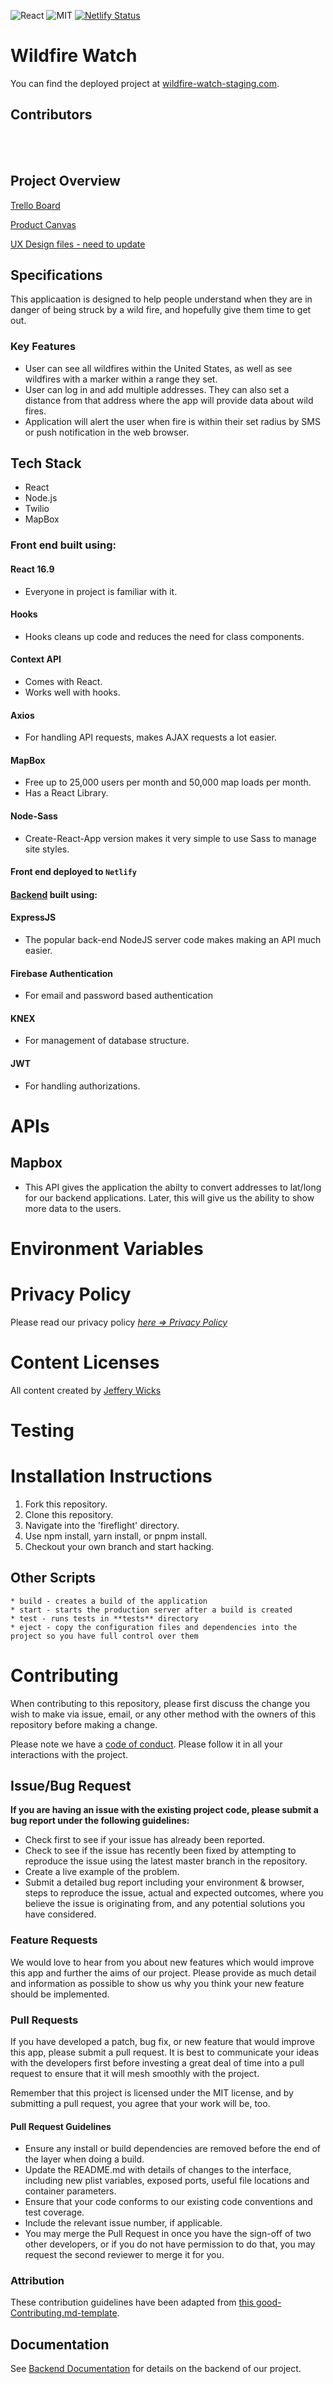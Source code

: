 ![React](https://img.shields.io/badge/react-v16.9-blue.svg)
![MIT](https://img.shields.io/packagist/l/doctrine/orm.svg)
[![Netlify Status](https://api.netlify.com/api/v1/badges/65d8b884-4807-40de-a05b-0cc08b7ddf48/deploy-status)](https://app.netlify.com/sites/fireflightapp/deploys)

# Wildfire Watch

You can find the deployed project at [wildfire-watch-staging.com](http://wildfire-watch-staging.netlify.com).

## Contributors

<br>
<br>

## Project Overview

[Trello Board](https://trello.com/labs17forestfirewatch)

[Product Canvas](https://www.notion.so/Forest-Fire-Prediction-and-Rescue-Coordination-7eb1595c5f1643fca8e48a89c6086fdf)

[UX Design files - need to update]()

## Specifications

This applicaation is designed to help people understand when they are in danger of being struck by a wild fire, and hopefully give them time to get out.

### Key Features

- User can see all wildfires within the United States, as well as see wildfires with a marker within a range they set.
- User can log in and add multiple addresses. They can also set a distance from that address where the app will provide data about wild fires.
- Application will alert the user when fire is within their set radius by SMS or push notification in the web browser.

## Tech Stack

- React
- Node.js
- Twilio
- MapBox

### Front end built using:

#### React 16.9

- Everyone in project is familiar with it.

#### Hooks

- Hooks cleans up code and reduces the need for class components.

#### Context API

- Comes with React.
- Works well with hooks.

#### Axios

- For handling API requests, makes AJAX requests a lot easier.

#### MapBox

- Free up to 25,000 users per month and 50,000 map loads per month.
- Has a React Library.

#### Node-Sass

- Create-React-App version makes it very simple to use Sass to manage site styles.

#### Front end deployed to `Netlify`

#### [Backend](https://github.com/Lambda-School-Labs/forest-fire-watch-be) built using:

#### ExpressJS

- The popular back-end NodeJS server code makes making an API much easier.

#### Firebase Authentication

- For email and password based authentication

#### KNEX

- For management of database structure.

#### JWT

- For handling authorizations.

# APIs

## Mapbox

- This API gives the application the abilty to convert addresses to lat/long for our backend applications. Later, this will give us the ability to show more data to the users.

# Environment Variables

# Privacy Policy

Please read our privacy policy [_here => Privacy Policy_](https://app.termly.io/document/privacy-policy/865784e8-0f1a-42be-b3f9-4afbb2b7ad45)

# Content Licenses

All content created by [Jeffery Wicks]("https://www.linkedin.com/in/jeffwicks-interactiondesign/")

# Testing

# Installation Instructions

1.  Fork this repository.
2.  Clone this repository.
3.  Navigate into the 'fireflight' directory.
4.  Use npm install, yarn install, or pnpm install.
5.  Checkout your own branch and start hacking.

## Other Scripts

    * build - creates a build of the application
    * start - starts the production server after a build is created
    * test - runs tests in **tests** directory
    * eject - copy the configuration files and dependencies into the project so you have full control over them

# Contributing

When contributing to this repository, please first discuss the change you wish to make via issue, email, or any other method with the owners of this repository before making a change.

Please note we have a [code of conduct](./CODE_OF_CONDUCT.md). Please follow it in all your interactions with the project.

## Issue/Bug Request

**If you are having an issue with the existing project code, please submit a bug report under the following guidelines:**

- Check first to see if your issue has already been reported.
- Check to see if the issue has recently been fixed by attempting to reproduce the issue using the latest master branch in the repository.
- Create a live example of the problem.
- Submit a detailed bug report including your environment & browser, steps to reproduce the issue, actual and expected outcomes, where you believe the issue is originating from, and any potential solutions you have considered.

### Feature Requests

We would love to hear from you about new features which would improve this app and further the aims of our project. Please provide as much detail and information as possible to show us why you think your new feature should be implemented.

### Pull Requests

If you have developed a patch, bug fix, or new feature that would improve this app, please submit a pull request. It is best to communicate your ideas with the developers first before investing a great deal of time into a pull request to ensure that it will mesh smoothly with the project.

Remember that this project is licensed under the MIT license, and by submitting a pull request, you agree that your work will be, too.

#### Pull Request Guidelines

- Ensure any install or build dependencies are removed before the end of the layer when doing a build.
- Update the README.md with details of changes to the interface, including new plist variables, exposed ports, useful file locations and container parameters.
- Ensure that your code conforms to our existing code conventions and test coverage.
- Include the relevant issue number, if applicable.
- You may merge the Pull Request in once you have the sign-off of two other developers, or if you do not have permission to do that, you may request the second reviewer to merge it for you.

### Attribution

These contribution guidelines have been adapted from [this good-Contributing.md-template](https://gist.github.com/PurpleBooth/b24679402957c63ec426).

## Documentation

See [Backend Documentation](https://github.com/Lambda-School-Labs/forest-fire-watch-be) for details on the backend of our project.
